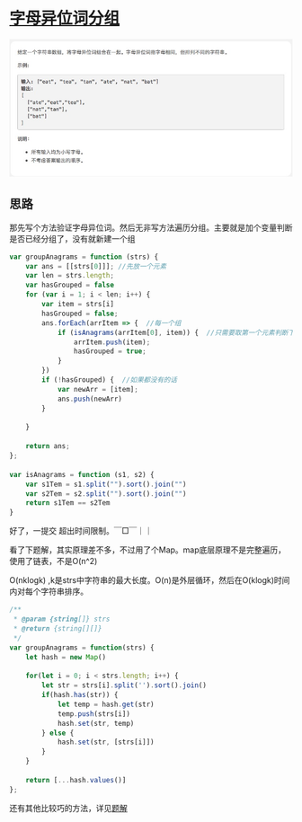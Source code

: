 # [字母异位词分组](https://leetcode-cn.com/problems/group-anagrams/solution/js-xie-leetcode-by-zhl1232-3/)

![groupAnagrams](./imgs/groupAnagrams.png)

## 思路

那先写个方法验证字母异位词。然后无非写方法遍历分组。主要就是加个变量判断是否已经分组了，没有就新建一个组

```js
var groupAnagrams = function (strs) {
    var ans = [[strs[0]]]; //先放一个元素
    var len = strs.length;
    var hasGrouped = false
    for (var i = 1; i < len; i++) {
        var item = strs[i]
        hasGrouped = false;
        ans.forEach(arrItem => {  //每一个组
            if (isAnagrams(arrItem[0], item)) {  //只需要取第一个元素判断下
                arrItem.push(item);
                hasGrouped = true;
            }
        })
        if (!hasGrouped) {  //如果都没有的话
            var newArr = [item];
            ans.push(newArr)
        }

    }

    return ans;
};

var isAnagrams = function (s1, s2) {
    var s1Tem = s1.split("").sort().join("")
    var s2Tem = s2.split("").sort().join("")
    return s1Tem == s2Tem
}
```

好了，一提交 超出时间限制。￣□￣｜｜

看了下题解，其实原理差不多，不过用了个Map。map底层原理不是完整遍历，使用了链表，不是O(n^2)


O(nklogk) ,k是strs中字符串的最大长度。O(n)是外层循环，然后在O(klogk)时间内对每个字符串排序。

```js
/**
 * @param {string[]} strs
 * @return {string[][]}
 */
var groupAnagrams = function(strs) {
    let hash = new Map()
    
    for(let i = 0; i < strs.length; i++) {
        let str = strs[i].split('').sort().join()
        if(hash.has(str)) {
            let temp = hash.get(str)
            temp.push(strs[i])
            hash.set(str, temp)
        } else {
            hash.set(str, [strs[i]])
        }
    }
    
    return [...hash.values()]
};
```

还有其他比较巧的方法，详见[题解](https://leetcode-cn.com/problems/group-anagrams/solution/js-xie-leetcode-by-zhl1232-3/)